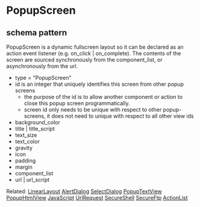 # PopupScreen
## schema pattern

PopupScreen is a dynamic fullscreen layout so it can be declared as an action event listener (e.g. on_click | on_complete).
The contents of the screen are sourced synchronously from the component_list, or asynchronously from the url.

* type = "PopupScreen"
* id is an integer that uniquely identifies this screen from other popup screens 
   - the purpose of the id is to allow another component or action to close this popup screen programmatically.
   - screen id only needs to be unique with respect to other popup-screens, it does not need to unique with respect to all other view ids
* background_color
* title | title_script
* text_size
* text_color
* gravity
* icon 
* padding
* margin
* component_list
* url | url_script

Related:
[LinearLayout](LinearLayout.md) 
[AlertDialog](AlertDialog.md)
[SelectDialog](SelectDialog.md) 
[PopupTextView](PopupTextView.md) 
[PopupHtmlView](PopupHtmlView.md) 
[JavaScript](JavaScript.md) 
[UrlRequest](UrlRequest.md) 
[SecureShell](SecureShell.md) 
[SecureFtp](SecureFtp.md)
[ActionList](ActionList.md)


